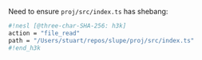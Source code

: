 
Need to ensure `proj/src/index.ts` has shebang:
```sh nesl
#!nesl [@three-char-SHA-256: h3k]
action = "file_read"
path = "/Users/stuart/repos/slupe/proj/src/index.ts"
#!end_h3k
```